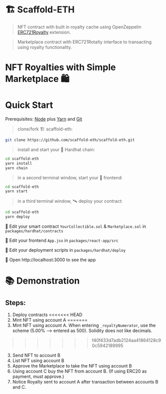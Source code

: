 # 🏗 Scaffold-ETH

> NFT contract with built in royalty cache using OpenZeppelin [ERC721Royalty](https://docs.openzeppelin.com/contracts/4.x/api/token/erc721#ERC721Royalty) extension. 

> Marketplace contract with ERC721Rotalty interface to transacting using royalty functionality.

# NFT Royalties with Simple Marketplace 🛍️

# Quick Start

Prerequisites: [Node](https://nodejs.org/en/download/) plus [Yarn](https://classic.yarnpkg.com/en/docs/install/) and [Git](https://git-scm.com/downloads)

> clone/fork 🏗 scaffold-eth:

```bash
git clone https://github.com/scaffold-eth/scaffold-eth.git
```

> install and start your 👷‍ Hardhat chain:

```bash
cd scaffold-eth
yarn install
yarn chain
```

> in a second terminal window, start your 📱 frontend:

```bash
cd scaffold-eth
yarn start
```

> in a third terminal window, 🛰 deploy your contract:

```bash
cd scaffold-eth
yarn deploy
```

🔏 Edit your smart contract `YourCollectible.sol` &  `Marketplace.sol` in `packages/hardhat/contracts`

📝 Edit your frontend `App.jsx` in `packages/react-app/src`

💼 Edit your deployment scripts in `packages/hardhat/deploy`

📱 Open http://localhost:3000 to see the app

# 📚 Demonstration

## Steps:

1. Deploy contracts
<<<<<<< HEAD
2. Mint NFT using account A
=======
2. Mint NFT using account A. When entering `_royaltyNumerator`, use the scheme (5.00% --> entered as 500). Solidity does not like decimals.
>>>>>>> f40f433d7adb2124aa41864128c90c5942189995
3. Send NFT to account B
4. List NFT using account B
5. Approve the Marketplace to take the NFT using account B
6. Using account C buy the NFT from account B. (If using ERC20 as payment, must approve.)
7. Notice Royalty sent to account A after transaction between accounts B and C.
